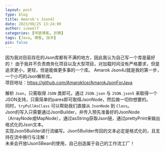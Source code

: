 ```yaml
---
layout: post
type: blog
title: Amarok's Json4J
date: 2023/08/25 13:24:00
author: icewolf
categories: [咩狼博客, 折腾]
tags: [Java, 博客, 技术]
pin: false
---
```


因为我对目前存在的Json库都有不满的地方，因此我认为自己写一个库是最好的！
由于我并不负责商务化项目以及大型项目，对加载时间没有严格要求，但是追求更小，更轻，但是能做更多事的一个库。
Amarok Json4J就是我的第一步，一个小巧的Json解析库。  
项目地址：https://github.com/AmarokIce/AmarokJsonForJava

解析 `Json`，只需取得 `JSON` 类即可。通过 `JSON.json` 与 `JSON.json5` 来取得一个JSON支持，只需简单的pares即可取得JsonNode，然后做一切你想要的。  
同时，`tryPullAsClass` 可以帮助我们直接从 `JsonNode` 到 `Class`。  
Json的写入只需要通过JsonBuilder，并传入预先准备好的JsonNode（ArrayNode或MapNode），通过asString获取Json链，通过prettyPrint来输出格式化的Json文本。  
实现Json5Builder进行流编写。Json5Builder传回的文本必定是格式化的，且支持在流中换行与注解！  
未来会开放IJson5Bean的使用，自己创造属于自己的工作流工厂！
